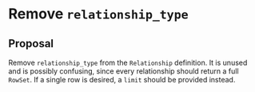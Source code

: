 # Remove `relationship_type`

## Proposal

Remove `relationship_type` from the `Relationship` definition. It is unused and is possibly confusing, since every relationship should return a full `RowSet`. If a single row is desired, a `limit` should be provided instead.